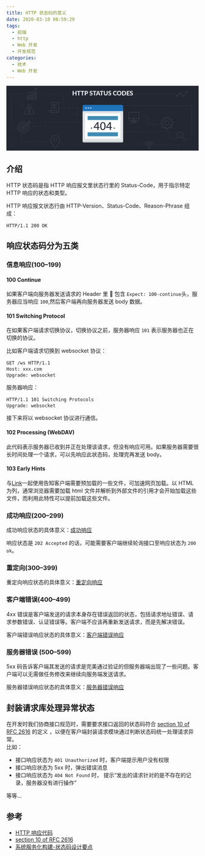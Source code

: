 ```yaml
---
title: HTTP 状态码的意义
date: 2020-03-10 08:59:29
tags:
  - 前端
  - http
  - Web 开发
  - 开发规范
categories:
  - 技术
  - Web 开发
---
```


![HTTP 状态码]

## 介绍

HTTP 状态码是指 HTTP 响应报文里状态行里的 Status-Code，用于指示特定 HTTP 响应的状态和类型。

HTTP 响应报文状态行由 HTTP-Version、Status-Code、Reason-Phrase 组成：

```
HTTP/1.1 200 OK
```

<!-- more -->

## 响应状态码分为五类

### 信息响应(100–199)

#### 100 Continue

如果客户端向服务器发送请求的 Header 里  包含 `Expect: 100-continue`头，服务器应当响应 `100`,然后客户端再向服务器发送 body 数据。

#### 101 Switching Protocol

在如果客户端请求切换协议，切换协议之前，服务器响应 `101` 表示服务器也正在切换的协议。

比如客户端请求切换到 websocket 协议：

```
GET /ws HTTP/1.1
Host: xxx.com
Upgrade: websocket
```

服务器响应：

```
HTTP/1.1 101 Switching Protocols
Upgrade: websocket
```

接下来将以 websocket 协议进行通信。

#### 102 Processing (WebDAV)

此代码表示服务器已收到并正在处理该请求，但没有响应可用。如果服务器需要很长时间处理一个请求，可以先响应此状态码，处理完再发送 body。

#### 103 Early Hints

与[Link]一起使用告知客户端需要预加载的一些文件，可加速网页加载。以 HTML 为列，通常浏览器需要加载 html 文件并解析到外部文件的引用才会开始加载这些文件，而利用此特性可以提前加载这些文件。

### 成功响应(200–299)

成功响应状态的具体意义：[成功响应](https://developer.mozilla.org/zh-CN/docs/Web/HTTP/Status#%E6%88%90%E5%8A%9F%E5%93%8D%E5%BA%94)

响应状态是 `202 Accepted` 的话，可能需要客户端继续轮询接口至响应状态为 `200 ok`。

### 重定向(300–399)

重定向响应状态的具体意义：[重定向响应](https://developer.mozilla.org/zh-CN/docs/Web/HTTP/Status#重定向)

### 客户端错误(400–499)

4xx 错误是客户端发送的请求本身存在错误返回的状态，包括请求地址错误、请求参数错误、认证错误等。客户端不应该再重新发送请求，而是先解决错误。

客户端错误响应状态的具体意义：[客户端错误响应](https://developer.mozilla.org/zh-CN/docs/Web/HTTP/Status#客户端响应)

### 服务器错误 (500–599)

5xx 码告诉客户端其发送的请求是完美通过验证的但服务器端出现了一些问题。客户端可以无需做任务修改来继续向服务端发送请求。

服务器错误响应状态的具体意义：[服务器错误响应](https://developer.mozilla.org/zh-CN/docs/Web/HTTP/Status#服务端响应)

## 封装请求库处理异常状态

在开发时我们协商接口规范时，需要要求接口返回的状态码符合 [section 10 of RFC 2616] 的定义 ，以便在客户端封装请求模块通过判断状态码统一处理请求异常。  
比如：

- 接口响应状态为 `401 Unauthorized` 时，客户端提示用户没有权限
- 接口响应状态为 5xx 时，弹出错误消息
- 接口响应状态为 `404 Not Found` 时， 提示“发出的请求针对的是不存在的记录，服务器没有进行操作”

等等...

## 参考

- [HTTP 响应代码]
- [section 10 of RFC 2616]
- [系统服务化构建-状态码设计要点]

[http 状态码]: /asset/http-status-codes.jpg
[section 10 of rfc 2616]: https://tools.ietf.org/html/rfc2616#section-10
[http 响应代码]: https://developer.mozilla.org/zh-CN/docs/Web/HTTP/Status
[系统服务化构建-状态码设计要点]: https://cloud.tencent.com/developer/article/1540087
[link]: https://developer.mozilla.org/zh-CN/docs/Web/HTTP/Headers/Link
